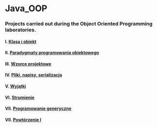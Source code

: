 # Java_OOP

### Projects carried out during the Object Oriented Programming laboratories.

#### I. [Klasa i obiekt](https://github.com/Invisi3le/Java_OOP/tree/main/lb1/src/com/company)

#### II. [Paradygmaty programowania obiektowego](https://github.com/Invisi3le/Java_OOP/tree/main/lb2)

#### III. [Wzorce projektowe](https://github.com/Invisi3le/Java_OOP/tree/main/lb3)

#### IV. [Pliki, napisy, serializacja](https://github.com/Invisi3le/Java_OOP/tree/main/lb4)

#### V. [Wyjątki](https://github.com/Invisi3le/Java_OOP/tree/main/lb5)

#### VI. [Strumienie](https://github.com/Invisi3le/Java_OOP/tree/main/lb6)

#### VII. [Programowanie generyczne](https://github.com/Invisi3le/Java_OOP/tree/main/lb7)

#### VII. [Powtórzenie I](https://github.com/Invisi3le/Java_OOP/tree/main/lb8)
